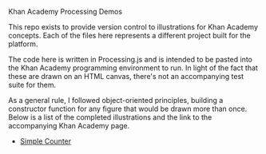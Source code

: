 Khan Academy Processing Demos

This repo exists to provide version control to illustrations for Khan Academy concepts. Each of the files here represents a different project built for the platform.

The code here is written in Processing.js and is intended to be pasted into the Khan Academy programming environment to run. In light of the fact that these are drawn on an HTML canvas, there's not an accompanying test suite for them.

As a general rule, I followed object-oriented principles, building a constructor function for any figure that would be drawn more than once. Below is a list of the completed illustrations and the link to the accompanying Khan Academy page. 
- [Simple Counter](https://www.khanacademy.org/computer-programming/a-simple-counter/6077733173526528)
